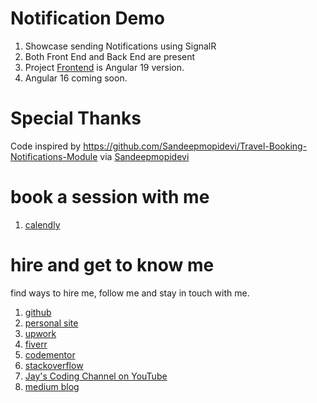 # Notification Demo

1. Showcase sending Notifications using SignalR
1. Both Front End and Back End are present
1. Project [Frontend](Frontend) is Angular 19 version. 
1. Angular 16 coming soon. 

# Special Thanks

Code inspired by https://github.com/Sandeepmopidevi/Travel-Booking-Notifications-Module via [Sandeepmopidevi](https://github.com/Sandeepmopidevi)

# book a session with me

1. [calendly](https://calendly.com/jaycodingtutor/30min)

# hire and get to know me

find ways to hire me, follow me and stay in touch with me.

1. [github](https://github.com/Jay-study-nildana)
1. [personal site](https://thechalakas.com)
1. [upwork](https://www.upwork.com/fl/vijayasimhabr)
1. [fiverr](https://www.fiverr.com/jay_codeguy)
1. [codementor](https://www.codementor.io/@vijayasimhabr)
1. [stackoverflow](https://stackoverflow.com/users/5338888/jay)
1. [Jay's Coding Channel on YouTube](https://www.youtube.com/channel/UCJJVulg4J7POMdX0veuacXw/)
1. [medium blog](https://medium.com/@vijayasimhabr)